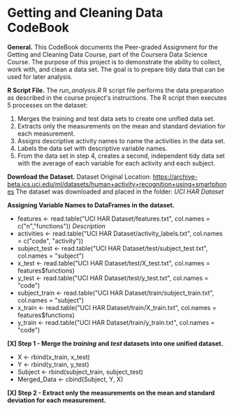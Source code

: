 # Getting and Cleaning Data CodeBook
**General.**  This CodeBook documents the Peer-graded Assignment for the Getting and Cleaning Data Course, part of the Coursera Data Science Course.
The purpose of this project is to demonstrate the ability to collect, work with, and clean a data set. The goal is to prepare tidy data that can 
be used for later analysis.

**R Script File.** The *run_analysis.R* R script file performs the data preparation as described in the course project's instructions.  The R script then
executes 5 processes on the dataset:
1.  Merges the training and test data sets to create one unified data set.
2.  Extracts only the measurements on the mean and standard deviation for each measurement. 
3.  Assigns descriptive activity names to name the activities in the data set.
4.  Labels the data set with descriptive variable names. 
5.  From the data set in step 4, creates a second, independent tidy data set with the average of each variable for each activity and each subject.

**Download the Dataset.**
Dataset Original Location:  https://archive-beta.ics.uci.edu/ml/datasets/human+activity+recognition+using+smartphones
The dataset was downloaded and placed in the folder:  *UCI HAR Dataset*

**Assigning Variable Names to DataFrames in the dataset.**
- features <- read.table("UCI HAR Dataset/features.txt", col.names = c("n","functions"))
*Description*
- activities <- read.table("UCI HAR Dataset/activity_labels.txt", col.names = c("code", "activity"))
- subject_test <- read.table("UCI HAR Dataset/test/subject_test.txt", col.names = "subject")
- x_test <- read.table("UCI HAR Dataset/test/X_test.txt", col.names = features$functions)
- y_test <- read.table("UCI HAR Dataset/test/y_test.txt", col.names = "code")
- subject_train <- read.table("UCI HAR Dataset/train/subject_train.txt", col.names = "subject")
- x_train <- read.table("UCI HAR Dataset/train/X_train.txt", col.names = features$functions)
- y_train <- read.table("UCI HAR Dataset/train/y_train.txt", col.names = "code")

 **[X] Step 1 - Merge the *training* and *test* datasets into one unified dataset.**
- X <- rbind(x_train, x_test)
- Y <- rbind(y_train, y_test)
- Subject <- rbind(subject_train, subject_test)
- Merged_Data <- cbind(Subject, Y, X)

 **[X] Step 2 - Extract only the measurements on the mean and standard deviation for each measurement.**
 
 
